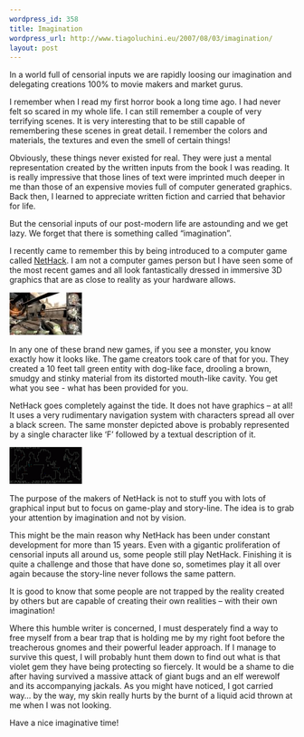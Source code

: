 ```yaml
--- 
wordpress_id: 358
title: Imagination
wordpress_url: http://www.tiagoluchini.eu/2007/08/03/imagination/
layout: post
---
```

In a world full of censorial inputs we are rapidly loosing our imagination and delegating creations 100% to movie makers and market gurus.

I remember when I read my first horror book a long time ago. I had never felt so scared in my whole life. I can still remember a couple of very terrifying scenes. It is very interesting that to be still capable of remembering these scenes in great detail. I remember the colors and materials, the textures and even the smell of certain things!

Obviously, these things never existed for real. They were just a mental representation created by the written inputs from the book I was reading. It is really impressive that those lines of text were imprinted much deeper in me than those of an expensive movies full of computer generated graphics. Back then, I learned to appreciate written fiction and carried that behavior for life.

But the censorial inputs of our post-modern life are astounding and we get lazy. We forget that there is something called “imagination”.

I recently came to remember this by being introduced to a computer game called [NetHack](http://www.nethack.org/). I am not a computer games person but I have seen some of the most recent games and all look fantastically dressed in immersive 3D graphics that are as close to reality as your hardware allows. 

![Quake](/wp-content/uploads/2007/08/icon_quake_big.thumbnail.jpg)

In any one of these brand new games, if you see a monster, you know exactly how it looks like. The game creators took care of that for you. They created a 10 feet tall green entity with dog-like face, drooling a brown, smudgy and stinky material from its distorted mouth-like cavity. You get what you see - what has been provided for you.

NetHack goes completely against the tide. It does not have graphics – at all! It uses a very rudimentary navigation system with characters spread all over a black screen. The same monster depicted above is probably represented by a single character like ‘F’ followed by a textual description of it. 

![NetHack](/wp-content/uploads/2007/08/gnomishbig.thumbnail.gif)

The purpose of the makers of NetHack is not to stuff you with lots of graphical input but to focus on game-play and story-line. The idea is to grab your attention by imagination and not by vision.

This might be the main reason why NetHack has been under constant development for more than 15 years. Even with a gigantic proliferation of censorial inputs all around us, some people still play NetHack. Finishing it is quite a challenge and those that have done so, sometimes play it all over again because the story-line never follows the same pattern.

It is good to know that some people are not trapped by the reality created by others but are capable of creating their own realities – with their own imagination!

Where this humble writer is concerned, I must desperately find a way to free myself from a bear trap that is holding me  by my right foot before the treacherous gnomes and their powerful leader approach. If I manage to survive this quest, I will probably hunt them down to find out what is that violet gem they have being protecting so fiercely. It would be a shame to die after having survived a massive attack of giant bugs and an elf werewolf and its accompanying jackals. As you might have noticed, I got carried way… by the way, my skin really hurts by the burnt of a liquid acid thrown at me when I was not looking.

Have a nice imaginative time!

